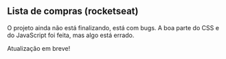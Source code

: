 ## Lista de compras (rocketseat)

O projeto ainda não está finalizando, está com bugs. A boa parte do CSS e do JavaScript foi feita, mas algo está errado.

Atualização em breve!
